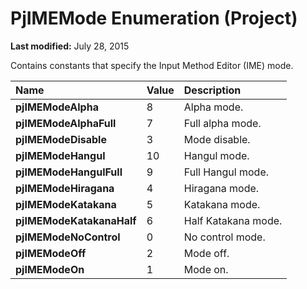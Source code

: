 
# PjIMEMode Enumeration (Project)

 **Last modified:** July 28, 2015

Contains constants that specify the Input Method Editor (IME) mode.


|**Name**|**Value**|**Description**|
|:-----|:-----|:-----|
| **pjIMEModeAlpha**|8|Alpha mode.|
| **pjIMEModeAlphaFull**|7|Full alpha mode.|
| **pjIMEModeDisable**|3|Mode disable.|
| **pjIMEModeHangul**|10|Hangul mode.|
| **pjIMEModeHangulFull**|9|Full Hangul mode.|
| **pjIMEModeHiragana**|4|Hiragana mode.|
| **pjIMEModeKatakana**|5|Katakana mode.|
| **pjIMEModeKatakanaHalf**|6|Half Katakana mode.|
| **pjIMEModeNoControl**|0|No control mode.|
| **pjIMEModeOff**|2|Mode off.|
| **pjIMEModeOn**|1|Mode on.|
